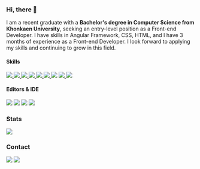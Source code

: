 

### Hi, there 👋
I am a recent graduate with a **Bachelor's degree in Computer Science from Khonkaen University**, seeking an entry-level position as a Front-end Developer. I have skills in Angular Framework, CSS, HTML, and I have 3 months of experience as a Front-end Developer. I look forward to applying my skills and continuing to grow in this field.

#### Skills <a href="">
![](https://img.shields.io/badge/TypeScript-007ACC?style=for-the-badge&logo=typescript&logoColor=white)
</a><a href="">![](https://img.shields.io/badge/CSS-239120?&style=for-the-badge&logo=css3&logoColor=white)
</a><a href="">![](https://img.shields.io/badge/HTML-239120?style=for-the-badge&logo=html5&logoColor=white)
</a><a href="">![](https://img.shields.io/badge/Angular-DD0031?style=for-the-badge&logo=angular&logoColor=white)</a><a href="">
![](https://img.shields.io/badge/React-20232A?style=for-the-badge&logo=react&logoColor=61DAFB)
</a><a href="">![](https://img.shields.io/badge/Python-FFD43B?style=for-the-badge&logo=python&logoColor=white)
</a><a href="">![](https://img.shields.io/badge/Numpy-777BB4?style=for-the-badge&logo=numpy&logoColor=white)</a>
<a href="">![](https://img.shields.io/badge/GIT-E44C30?style=for-the-badge&logo=git&logoColor=white)
<a href="">![](https://img.shields.io/badge/Docker-2CA5E0?style=for-the-badge&logo=docker&logoColor=white)</a>
#### Editors & IDE
<a href="">![](https://img.shields.io/badge/PyCharm-000000.svg?&style=for-the-badge&logo=PyCharm&logoColor=white)</a>
<a href="">![](https://img.shields.io/badge/Jupyter-F37626.svg?&style=for-the-badge&logo=Jupyter&logoColor=white)</a>
<a href="">![](https://img.shields.io/badge/Visual_Studio_Code-0078D4?style=for-the-badge&logo=visual%20studio%20code&logoColor=white)</a>
<a href="">![](https://img.shields.io/badge/Colab-F9AB00?style=for-the-badge&logo=googlecolab&color=525252)</a>


### Stats
![](https://github-readme-stats.vercel.app/api/top-langs/?username=pondsxp)
<!-- ![](https://github-readme-stats.vercel.app/api?username=pondsxp) -->

### Contact
<a href="mailto:sarwut.p@kkumail.com">![](https://img.shields.io/badge/Gmail-D14836?style=for-the-badge&logo=gmail&logoColor=white)</a>
<a href="https://www.linkedin.com/in/sarawut-posan-759860241/">![](https://img.shields.io/badge/LinkedIn-0077B5?style=for-the-badge&logo=linkedin&logoColor=white)</a>

<a href="">![]()</a>
